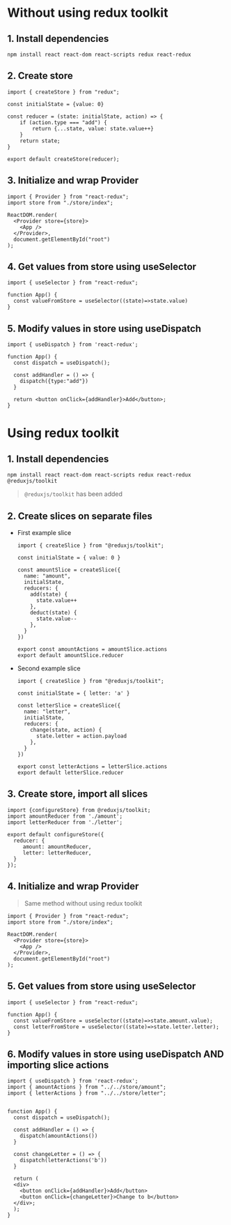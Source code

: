 # Without using redux toolkit
## 1. Install dependencies 
```
npm install react react-dom react-scripts redux react-redux
```
## 2. Create store

```
import { createStore } from "redux";

const initialState = {value: 0}

const reducer = (state: initialState, action) => {
    if (action.type === "add") {
        return {...state, value: state.value++}
    }
    return state;
}

export default createStore(reducer);
```

## 3. Initialize and wrap Provider

```
import { Provider } from "react-redux";
import store from "./store/index";

ReactDOM.render(
  <Provider store={store}>
    <App />
  </Provider>,
  document.getElementById("root")
);
```

## 4. Get values from store using useSelector

```
import { useSelector } from "react-redux";

function App() {
  const valueFromStore = useSelector((state)=>state.value)
}

```

## 5. Modify values in store using useDispatch
```
import { useDispatch } from 'react-redux';

function App() {
  const dispatch = useDispatch();

  const addHandler = () => {
    dispatch({type:"add"})
  }

  return <button onClick={addHandler}>Add</button>;
}

```

# Using redux toolkit
## 1. Install dependencies
```
npm install react react-dom react-scripts redux react-redux @reduxjs/toolkit
```
>`@reduxjs/toolkit` has been added

## 2. Create slices on separate files
- First example slice
  ```
  import { createSlice } from "@reduxjs/toolkit";

  const initialState = { value: 0 }

  const amountSlice = createSlice({
    name: "amount",
    initialState,
    reducers: {
      add(state) {
        state.value++
      },
      deduct(state) {
        state.value--
      },
    }
  })

  export const amountActions = amountSlice.actions
  export default amountSlice.reducer
  ```
- Second example slice
  ```
  import { createSlice } from "@reduxjs/toolkit";

  const initialState = { letter: 'a' }

  const letterSlice = createSlice({
    name: "letter",
    initialState,
    reducers: {
      change(state, action) {
        state.letter = action.payload
      },
    }
  })

  export const letterActions = letterSlice.actions
  export default letterSlice.reducer
  ```

## 3. Create store, import all slices
```
import {configureStore} from @reduxjs/toolkit;
import amountReducer from './amount';
import letterReducer from './letter';

export default configureStore({ 
  reducer: {
     amount: amountReducer, 
     letter: letterReducer,
  }
});
```

## 4. Initialize and wrap Provider
>Same method without using redux toolkit
```
import { Provider } from "react-redux";
import store from "./store/index";

ReactDOM.render(
  <Provider store={store}>
    <App />
  </Provider>,
  document.getElementById("root")
);
```

## 5. Get values from store using useSelector
```
import { useSelector } from "react-redux";

function App() {
  const valueFromStore = useSelector((state)=>state.amount.value);
  const letterFromStore = useSelector((state)=>state.letter.letter);
}

```
## 6. Modify values in store using useDispatch AND importing slice actions
```
import { useDispatch } from 'react-redux';
import { amountActions } from "../../store/amount";
import { letterActions } from "../../store/letter";


function App() {
  const dispatch = useDispatch();

  const addHandler = () => {
    dispatch(amountActions())
  }

  const changeLetter = () => {
    dispatch(letterActions('b'))
  }

  return (
  <div>
    <button onClick={addHandler}>Add</button>
    <button onClick={changeLetter}>Change to b</button>
  </div>;
  );
}
```



